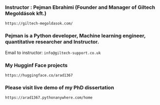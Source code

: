 ### Instructor : Pejman Ebrahimi (Founder and Manager of Giltech Megoldások kft.) 
`https://giltech-megoldasok.com/`

### Pejman is a Python developer, Machine learning engineer, quantitative researcher and Instructor. 
Email to instructor: `info@giltech-support.co.uk`

### My Hugginf Face projects
`https://huggingface.co/arad1367`

### Please visit live demo of my PhD dissertation
`https://arad1367.pythonanywhere.com/home`
